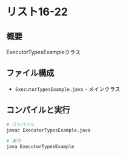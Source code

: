 # リスト16-22

## 概要
ExecutorTypesExampleクラス

## ファイル構成
- `ExecutorTypesExample.java` - メインクラス

## コンパイルと実行
```bash
# コンパイル
javac ExecutorTypesExample.java

# 実行
java ExecutorTypesExample
```
